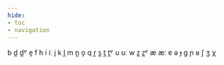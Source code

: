 ```yaml
---
hide:
- toc
- navigation
---
```

b
d̪
d̪ˤ
e̞
f
h
i
iː
j
k
l̪
m
n̪
o̞
q
r̪
s̪
t̪
t̪ˤ
u
uː
w
z̪
z̪ˤ
æ
æː
ɐ
ə
ɟ
ɡ
ɲ
ʁ
ʃ
ʒ
χ
